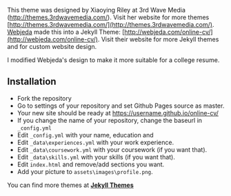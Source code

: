 This theme was designed by Xiaoying Riley at 3rd Wave Media (http://themes.3rdwavemedia.com/). Visit her website for more themes [http://themes.3rdwavemedia.com/](http://themes.3rdwavemedia.com/).  [Webjeda](http://webjeda.com) made this into a Jekyll Theme: [http://webjeda.com/online-cv/](http://webjeda.com/online-cv/).  Visit their website for more Jekyll themes and for custom website design.

I modified Webjeda's design to make it more suitable for a college resume.

## Installation
* Fork the repository
* Go to settings of your repository and set Github Pages source as master.
* Your new site should be ready at https://username.github.io/online-cv/
* If you change the name of your repository, change the baseurl in `_config.yml`
* Edit `_config.yml` with your name, education and 
* Edit `_data\experiences.yml` with your work experience.
* Edit `_data\coursework.yml` with your coursework (if you want that).
* Edit `_data\skills.yml` with your skills (if you want that).
* Edit `index.html` and remove/add sections you want.
* Add your picture to `assets\images\profile.png`.

You can find more themes at [**Jekyll Themes**](http://jekyll-themes.com)
